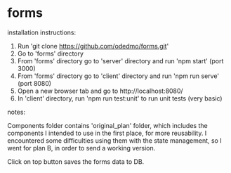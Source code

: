 # forms

installation instructions:

1. Run 'git clone https://github.com/odedmo/forms.git'
2. Go to 'forms' directory
3. From 'forms' directory go to 'server' directory and run 'npm start' (port 3000)
4. From 'forms' directory go to 'client' directory and run 'npm run serve' (port 8080)
5. Open a new browser tab and go to http://localhost:8080/
6. In 'client' directory, run 'npm run test:unit' to run unit tests (very basic)

notes: 

Components folder contains 'original_plan' folder, which includes the components I intended to use in the first place, for more reusability.
I encountered some difficulties using them with the state management, so I went for plan B, in order to send a working version.
    
Click on top button saves the forms data to DB.
